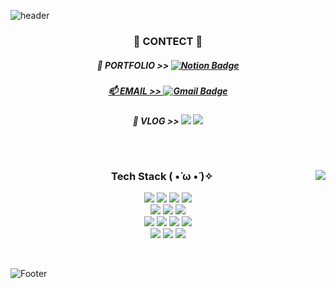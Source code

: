 ![header](https://capsule-render.vercel.app/api?type=Waving&color=0:FBD5D9,100:FA7377&height=250&section=header&text=🍓I'M%20SIEUN🍓&fontSize=70)

<div align="center">

 <h3> 🐇 CONTECT 🐇 </h3>

 ##### 📓 PORTFOLIO >>  <a href="https://www.notion.so/bd39a0b2b5ce4fb9af5293f36a6730a0">![Notion Badge](https://img.shields.io/badge/Notion-000000.svg?&style=flat-square&logo=Notion&logoColor=white&link=mailto:https://www.notion.so/bd39a0b2b5ce4fb9af5293f36a6730a0) 
 ##### 📫 EMAIL >>  [![Gmail Badge](https://img.shields.io/badge/Gmail-EA4335?style=flat-square&logo=Gmail&logoColor=white&link=mailto:1031cory@gmail.com)](mailto:1031cory@gmail.com)
 ##### 📄 VLOG >>   <a href="https://velog.io/@siniberry"><img src="https://img.shields.io/badge/Velog-20C997?style=flat-square&logo=Velog&logoColor=white"/></a> <a href="https://siniberry.tistory.com"> <img src="https://img.shields.io/badge/Tistory-000000?style=flat-square&logo=Tistory&logoColor=white"/></a>  </br>

</div>
<br>
<h2></h2>


<a href="https://www.notion.so/bd39a0b2b5ce4fb9af5293f36a6730a0#ed672c82958a487999f1f177c0f00a25"><img align="right" src="https://github-readme-stats.vercel.app/api/top-langs/?username=siniberry&layout=compact"/></a>

<div align="left">

<h3 align="center"> Tech Stack ( •̀ ω •́ )✧ </h3>

<p align="center">

<!-- 색상명 붙여넣을때 앞에 # 떼주기! &nbsp 한칸띄기 -->  
 <img src="https://img.shields.io/badge/java-007396?style=flat-square&logo=java&logoColor=white">
 <img src="https://img.shields.io/badge/Spring-6DB33F?style=flat-square&logo=Spring&logoColor=white"/>
 <img src="https://img.shields.io/badge/Oracle-F80000?style=flat-square&logo=Oracle&logoColor=white"/>
 <img src="https://img.shields.io/badge/MySQL-4479A1?style=flat-square&logo=MySQL&logoColor=white"/> 
 <br>

 <img src="https://img.shields.io/badge/JavaScript-F7DF1E?style=flat-square&logo=JavaScript&logoColor=white"/>
 <img src="https://img.shields.io/badge/HTML5-E34F26?style=flat-square&logo=HTML5&logoColor=white"/>
 <img src="https://img.shields.io/badge/CSS3-1572B6?style=flat-square&logo=CSS3&logoColor=white"/>
 <br>

 <img src="https://img.shields.io/badge/python-3776AB?style=flat-square&logo=python&logoColor=white"/> 
 <img src="https://img.shields.io/badge/React-61DAFB?style=flat-square&logo=react&logoColor=white"/>
 <img src="https://img.shields.io/badge/R-276DC3?style=flat-square&logo=R&logoColor=wite"/>
 <img src="https://img.shields.io/badge/VisualStudioCode-007ACC?style=flat-square&logo=visualstudiocode&logoColor=white"/>
 <br>

 <img src="https://img.shields.io/badge/Eclipse-2C2255?style=flat-square&logo=eclipse&logoColor=white"/>
 <img src="https://img.shields.io/badge/GitHub-181717?style=flat-square&logo=github&logoColor=white"/>
 <img src="https://img.shields.io/badge/Notion-000000?style=flat-square&logo=notion&logoColor=white"/>

</div>
<br>

![Footer](https://capsule-render.vercel.app/api?type=Waving&color=0:FBD5D9,100:FA7377&height=150&section=footer)


</div>
</div>
